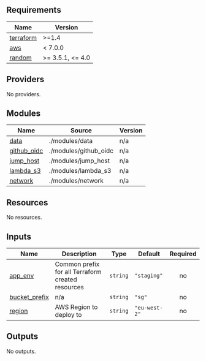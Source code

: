 <!-- BEGIN_TF_DOCS -->
## Requirements

| Name | Version |
|------|---------|
| <a name="requirement_terraform"></a> [terraform](#requirement\_terraform) | >=1.4 |
| <a name="requirement_aws"></a> [aws](#requirement\_aws) | < 7.0.0 |
| <a name="requirement_random"></a> [random](#requirement\_random) | >= 3.5.1, <= 4.0 |

## Providers

No providers.

## Modules

| Name | Source | Version |
|------|--------|---------|
| <a name="module_data"></a> [data](#module\_data) | ./modules/data | n/a |
| <a name="module_github_oidc"></a> [github\_oidc](#module\_github\_oidc) | ./modules/github_oidc | n/a |
| <a name="module_jump_host"></a> [jump\_host](#module\_jump\_host) | ./modules/jump_host | n/a |
| <a name="module_lambda_s3"></a> [lambda\_s3](#module\_lambda\_s3) | ./modules/lambda_s3 | n/a |
| <a name="module_network"></a> [network](#module\_network) | ./modules/network | n/a |

## Resources

No resources.

## Inputs

| Name | Description | Type | Default | Required |
|------|-------------|------|---------|:--------:|
| <a name="input_app_env"></a> [app\_env](#input\_app\_env) | Common prefix for all Terraform created resources | `string` | `"staging"` | no |
| <a name="input_bucket_prefix"></a> [bucket\_prefix](#input\_bucket\_prefix) | n/a | `string` | `"sg"` | no |
| <a name="input_region"></a> [region](#input\_region) | AWS Region to deploy to | `string` | `"eu-west-2"` | no |

## Outputs

No outputs.
<!-- END_TF_DOCS -->
